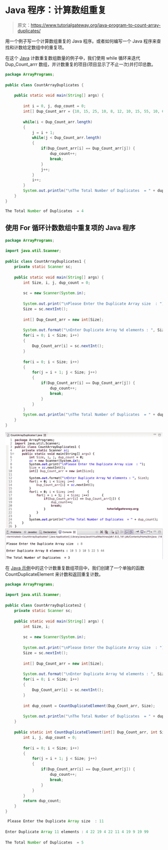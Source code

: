 # Java 程序：计算数组重复

> 原文：<https://www.tutorialgateway.org/java-program-to-count-array-duplicates/>

用一个例子写一个计算数组重复的 Java 程序。或者如何编写一个 Java 程序来查找和计数给定数组中的重复项。

在这个 [Java](https://www.tutorialgateway.org/java-tutorial/) 计数重复数组数量的例子中，我们使用 while 循环来迭代 Dup_Count_arrr 数组，并计数重复的项目(项目显示了不止一次)并打印总数。

```java
package ArrayPrograms;

public class CountArrayDuplicates {

	public static void main(String[] args) {

		int i = 0, j, dup_count = 0;
		int[] Dup_Count_arr = {10, 15, 25, 10, 8, 12, 10, 15, 55, 10, 60};

		while(i < Dup_Count_arr.length) 
		{
			j = i + 1;
			while(j < Dup_Count_arr.length)
			{		
				if(Dup_Count_arr[i] == Dup_Count_arr[j]) {
					dup_count++;
					break;
				}
				j++;
			}
			i++;
		}
		System.out.println("\nThe Total Number of Duplicates  = " + dup_count);
	}
}
```

```java
The Total Number of Duplicates  = 4
```

## 使用 For 循环计数数组中重复项的 Java 程序

```java
package ArrayPrograms;

import java.util.Scanner;

public class CountArrayDuplicates1 {
	private static Scanner sc;

	public static void main(String[] args) {
		int Size, i, j, dup_count = 0;

		sc = new Scanner(System.in);

		System.out.print("\nPlease Enter the Duplicate Array size  : ");
		Size = sc.nextInt();

		int[] Dup_Count_arr = new int[Size];

		System.out.format("\nEnter Duplicate Array %d elements : ", Size);
		for(i = 0; i < Size; i++) 
		{
			Dup_Count_arr[i] = sc.nextInt();
		}

		for(i = 0; i < Size; i++) 
		{
			for(j = i + 1; j < Size; j++)
			{
				if(Dup_Count_arr[i] == Dup_Count_arr[j]) {
					dup_count++;
					break;
				}
			}
		}
		System.out.println("\nThe Total Number of Duplicates  = " + dup_count);
	}
}
```

![Java Program to Count Array Duplicates 2](img/6fe98377893e5d4187ad5fe00f816577.png)

在 [Java 示例](https://www.tutorialgateway.org/learn-java-programs/)中的这个计数重复数组项目中，我们创建了一个单独的函数 CountDuplicateElement 来计数和返回重复计数。

```java
package ArrayPrograms;

import java.util.Scanner;

public class CountArrayDuplicates2 {
	private static Scanner sc;

	public static void main(String[] args) {
		int Size, i;

		sc = new Scanner(System.in);

		System.out.print("\nPlease Enter the Duplicate Array size  : ");
		Size = sc.nextInt();

		int[] Dup_Count_arr = new int[Size];

		System.out.format("\nEnter Duplicate Array %d elements : ", Size);
		for(i = 0; i < Size; i++) 
		{
			Dup_Count_arr[i] = sc.nextInt();
		}

		int dup_count = CountDuplicateElement(Dup_Count_arr, Size);

		System.out.println("\nThe Total Number of Duplicates  = " + dup_count);
	}

	public static int CountDuplicateElement(int[] Dup_Count_arr, int Size ) {
		int i, j, dup_count = 0;

		for(i = 0; i < Size; i++) 
		{
			for(j = i + 1; j < Size; j++)
			{
				if(Dup_Count_arr[i] == Dup_Count_arr[j]) {
					dup_count++;
					break;
				}
			}
		}
		return dup_count;
	}
}
```

```java
 Please Enter the Duplicate Array size  : 11

Enter Duplicate Array 11 elements : 4 22 19 4 22 11 4 19 9 19 99

The Total Number of Duplicates  = 5
```